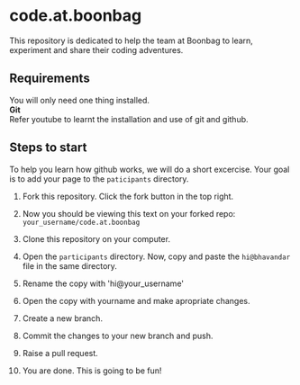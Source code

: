 # code.at.boonbag
This repository is dedicated to help the team at Boonbag to learn, experiment and share their coding adventures.

## Requirements
You will only need one thing installed. <br />
  **Git**<br />
  Refer youtube to learnt the installation and use of git and github.

## Steps to start

  To help you learn how github works, we will do a short excercise. Your goal is to add your page to the `paticipants` directory.

  01. Fork this repository. Click the fork button in the top right.

  02. Now you should be viewing this text on your forked repo:
  `your_username/code.at.boonbag`

  03. Clone this repository on your computer.

  04. Open the `participants` directory. Now, copy and paste the `hi@bhavandar` file in the same directory.

  05. Rename the copy with 'hi@your_username' 

  06. Open the copy with yourname and make apropriate changes.

  07. Create a new branch.

  08. Commit the changes to your new branch and push.

  09. Raise a pull request. 

  10. You are done. This is going to be fun!
